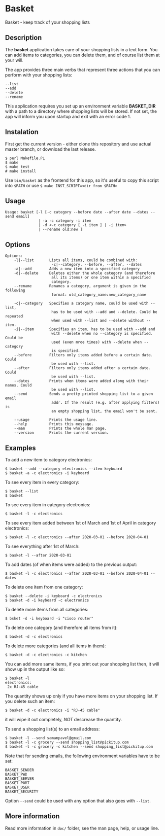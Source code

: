 # Basket

Basket - keep track of your shopping lists

## Description

The **basket** application takes care of your shopping lists in a text form. You 
can add items to categories, you can delete them, and of course list them at 
your will.

The app provides three main verbs that represent three actions that you can 
perform with your shopping lists:

```
--list
--add
--delete
--rename
```

This application requires you set up an environment variable **BASKET_DIR** with 
a path to a directory where shopping lists will be stored. If not set, the app 
will inform you upon startup and exit with an error code 1.

## Instalation

First get the current version - either clone this repository and use actual master branch, or download the last release.

```
$ perl Makefile.PL
$ make
$ make test
# make install
```

Use `bin/basket` as the frontend for this app, so it's useful to copy this script into `$PATH` or use `$ make INST_SCRIPT=<dir from $PATH>`

## Usage

```
Usage: basket [-l [-c category --before date --after date --dates --send email]
               | -a -c category -i item
               | -d <-c category [ -i item ] | -i item>
               | --rename old:new ]
```

## Options

```
Options:
    -l|--list       Lists all items, could be combined with:
                     -c|--category, --before, --after, --dates
    -a|--add        Adds a new item into a specified category
    -d|--delete     Deletes either the whole category (and therefore
                     all its items) or one item within a specified
                     category.
    --rename        Renames a category, argument is given in the following
                     format: old_category_name:new_category_name

    -c|--category   Specifies a category name, could be used with --list,
                     has to be used with --add and --delete. Could be repeated
                     when used with --list and --delete without --item.
    -i|--item       Specifies an item, has to be used with --add and
                     with --delete when no --category is specified. Could be 
                     used (even mroe times) with --delete when --category
                     is specified.
    --before        Filters only items added before a certain date. Could 
                     be used with --list.
    --after         Filters only items added after a certain date. Could 
                     be used with --list.
    --dates         Prints when items were added along with their names. Could 
                     be used with --list.
    --send          Sends a pretty printed shopping list to a given email
                     addr. If the result (e.g. after applying filters) is
                     an empty shopping list, the email won't be sent.

    --usage         Prints the usage line.
    --help          Prints this message.
    --man           Prints the whole man page.
    --version       Prints the current version.
```

## Examples

To add a new item to category electronics:

```
$ basket --add --category electronics --item keyboard
$ basket -a -c electronics -i keyboard
```

To see every item in every category:

```
$ basket --list
$ basket
```

To see every item in category electronics:

```
$ basket -l -c electronics
```

To see every item added between 1st of March and 1st of April 
in category electronics:
```
$ basket -l -c electronics --after 2020-03-01 --before 2020-04-01
```

To see everything after 1st of March:

```
$ basket -l --after 2020-03-01
```

To add dates (of when items were added) to the previous output:

```
$ basket -l -c electronics --after 2020-03-01 --before 2020-04-01 --dates
```

To delete one item from one category:

```
$ basket --delete -i keyboard -c electronics
$ basket -d -i keyboard -c electronics
```

To delete more items from all categories:

```
$ bsket -d -i keyboard -i "cisco router"
```

To delete one category (and therefore all items from it):
```
$ basket -d -c electronics
```

To delete more categories (and all items in them):

```
$ basket -d -c electronics -c kitchen
```

You can add more same items, if you print out your shopping list then, 
it will show up in the output like so:

```
$ basket -l
electronics:
 2x RJ-45 cable
```

The quantity shows up only if you have more items on your shopping list.
If you delete such an item:

```
$ basket -d -c electronics -i "RJ-45 cable"
```

it will wipe it out completely, _NOT_ descrease the quantity.

To send a shopping list(s) to an email address:

```
$ basket -l --send samanpavel@gmail.com
$ basket -l -c grocery --send shopping_list@pickitup.com
$ basket -l -c grocery -c kitchen --send shopping_list@pickitup.com
```

Note that for sending emails, the following environment variables
have to be set:

```
BASKET_SENDER    
BASKET_PWD
BASKET_SERVER
BASKET_PORT    
BASKET_USER
BASKET_SECURITY
```

Option `--send` could be used with any option that also goes with `--list`.

## More information

Read more information in `doc/` folder, see the man page, help, or usage line.